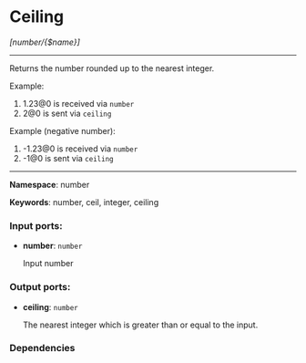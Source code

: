 # Ceiling

_[number/{$name}]_

---

Returns the number rounded up to the nearest integer.

Example:

1. 1.23@0 is received via `number`
2. 2@0 is sent via `ceiling`

Example (negative number):

1. -1.23@0 is received via `number`
2. -1@0 is sent via `ceiling`

---

__Namespace__: number

__Keywords__: number, ceil, integer, ceiling

### Input ports:

* __number__: ` number `

    Input number

### Output ports:

* __ceiling__: ` number `

    The nearest integer which is greater than or equal to the input.

### Dependencies




